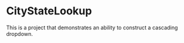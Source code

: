 # CityStateLookup

This is a project that demonstrates an ability to construct a cascading dropdown.